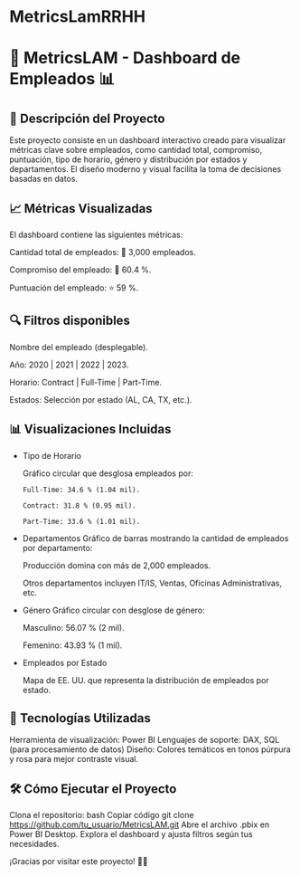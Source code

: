 # MetricsLamRRHH

# 🚀 MetricsLAM - Dashboard de Empleados 📊
## 📄 Descripción del Proyecto
Este proyecto consiste en un dashboard interactivo creado para visualizar métricas clave sobre empleados, como cantidad total, compromiso, puntuación, tipo de horario, género y distribución por estados y departamentos. El diseño moderno y visual facilita la toma de decisiones basadas en datos.

## 📈 Métricas Visualizadas

El dashboard contiene las siguientes métricas:

Cantidad total de empleados: 📌 3,000 empleados.

Compromiso del empleado: 🧩 60.4 %.

Puntuación del empleado: ⭐ 59 %.

## 🔍 Filtros disponibles
Nombre del empleado (desplegable).

Año: 2020 | 2021 | 2022 | 2023.

Horario: Contract | Full-Time | Part-Time.

Estados: Selección por estado (AL, CA, TX, etc.).

## 📊 Visualizaciones Incluidas
* Tipo de Horario
  
    Gráfico circular que desglosa empleados por:

      Full-Time: 34.6 % (1.04 mil).
 
      Contract: 31.8 % (0.95 mil).

      Part-Time: 33.6 % (1.01 mil).
  
* Departamentos
   Gráfico de barras mostrando la cantidad de empleados por departamento:
  
   Producción domina con más de 2,000 empleados.

   Otros departamentos incluyen IT/IS, Ventas, Oficinas Administrativas, etc.
  
* Género
   Gráfico circular con desglose de género:
  
    Masculino: 56.07 % (2 mil).

    Femenino: 43.93 % (1 mil).
  
* Empleados por Estado
  
   Mapa de EE. UU. que representa la distribución de empleados por estado.

## 🎨 Tecnologías Utilizadas
Herramienta de visualización: Power BI
Lenguajes de soporte: DAX, SQL (para procesamiento de datos)
Diseño: Colores temáticos en tonos púrpura y rosa para mejor contraste visual.

## 🛠️ Cómo Ejecutar el Proyecto
Clona el repositorio:
bash Copiar código
	git clone https://github.com/tu_usuario/MetricsLAM.git
Abre el archivo .pbix en Power BI Desktop.
Explora el dashboard y ajusta filtros según tus necesidades.

¡Gracias por visitar este proyecto! 🎉🚀

